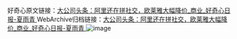 好奇心原文链接：[大公司头条：阿里还在拼社交，欧莱雅大幅降价_商业_好奇心日报-夏雨青 ](https://www.qdaily.com/articles/10074.html)
WebArchive归档链接：[大公司头条：阿里还在拼社交，欧莱雅大幅降价_商业_好奇心日报-夏雨青 ](http://web.archive.org/web/20190623155605/https://www.qdaily.com/articles/10074.html)
![image](http://ww3.sinaimg.cn/large/007d5XDply1g3vuyzqklpj30u01vskbf)